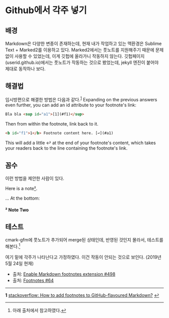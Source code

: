 # Github에서 각주 넣기

## 배경

Markdown은 다양한 변종이 존재하는데, 현재 내가 작업하고 있는 맥환경은 Sublime Text + Marked2를 이용하고 있다. Marked2에서는 풋노트를 지원해주기 때문에 문제 없이 사용할 수 있었는데, 이게 깃헙에 올라가니 작동하지 않는다. 깃헙페이지(userid.github.io)에서는 풋노트가 작동하는 것으로 봤었는데, jekyll 엔진이 붙어야 제대로 동작하나 보다.

## 해결법

임시방편으로 해결한 방법은 다음과 같다.<sup id="a1">[1](#f1)</sup>
Expanding on the previous answers even further, you can add an id attribute to your footnote's link:

```html
Bla bla <sup id="a1">[1](#f1)</sup>
```

Then from within the footnote, link back to it.

```html
<b id="f1">1</b> Footnote content here. [↩](#a1)
```

This will add a little ↩ at the end of your footnote's content, which takes your readers back to the line containing the footnote's link.

## 꼼수

이런 방법을 제안한 사람이 있다.

Here is a note[²].

...
At the bottom:

#### ² Note Two
[²]:#-note-two

## 테스트

cmark-gfm에 풋노트가 추가되어 merge된 상태인데, 반영된 것인지 몰라서, 테스트를 해본다.[^3]

여기 밑에 각주가 나타난다고 가정하였다. 이건 작동이 안되는 것으로 보인다. (2019년 5월 24일 현재)

[^3]: 아래 출처에서 참고하였다.

* 출처: [Enable Markdown footnotes extension #498](https://github.com/github/markup/issues/498)
* 출처: [Footnotes #64](https://github.com/github/cmark-gfm/pull/64)

------
<b id="f1">1</b> [stackoverflow: How to add footnotes to GitHub-flavoured Markdown?](http://stackoverflow.com/questions/25579868/how-to-add-footnotes-to-github-flavoured-markdown) [↩](#a1)
